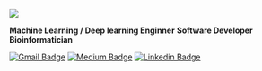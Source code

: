 <a href="https://hits.seeyoufarm.com"><img src="https://hits.seeyoufarm.com/api/count/incr/badge.svg?url=https%3A%2F%2Fgithub.com%2FLEEKIWOOK%2Fhit-counter&count_bg=%2379C83D&title_bg=%23555555&icon=&icon_color=%23E7E7E7&title=hits&edge_flat=false"/></a>

**Machine Learning / Deep learning Enginner**
**Software Developer**
**Bioinformatician**

[![Gmail Badge](https://img.shields.io/badge/Gmail-d14836?style=flat-square&logo=Gmail&logoColor=white&link=mailto:leek0502@gmail.com)](mailto:leek0502@gmail.com)
[![Medium Badge](http://img.shields.io/badge/-Medium-12100E?style=flat&logo=medium&link=bimlkw.medium.com)](bimlkw.medium.com)
[![Linkedin Badge](https://img.shields.io/badge/-LinkedIn-blue?style=flat-square&logo=Linkedin&logoColor=white&link=https://www.linkedin.com/in/기욱-이-7793807b/)](https://www.linkedin.com/in/기욱-이-7793807b/)
